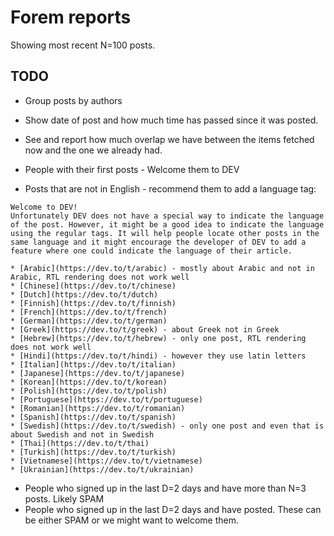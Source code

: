 # Forem reports

Showing most recent N=100 posts.

## TODO

* Group posts by authors
* Show date of post and how much time has passed since it was posted.
* See and report how much overlap we have between the  items fetched now and the one we already had.



* People with their first posts - Welcome them to DEV
* Posts that are not in English - recommend them to add a language tag:

```
Welcome to DEV!
Unfortunately DEV does not have a special way to indicate the language of the post. However, it might be a good idea to indicate the language using the regular tags. It will help people locate other posts in the same language and it might encourage the developer of DEV to add a feature where one could indicate the language of their article.

* [Arabic](https://dev.to/t/arabic) - mostly about Arabic and not in Arabic, RTL rendering does not work well
* [Chinese](https://dev.to/t/chinese)
* [Dutch](https://dev.to/t/dutch)
* [Finnish](https://dev.to/t/finnish)
* [French](https://dev.to/t/french)
* [German](https://dev.to/t/german)
* [Greek](https://dev.to/t/greek) - about Greek not in Greek
* [Hebrew](https://dev.to/t/hebrew) - only one post, RTL rendering does not work well
* [Hindi](https://dev.to/t/hindi) - however they use latin letters
* [Italian](https://dev.to/t/italian)
* [Japanese](https://dev.to/t/japanese)
* [Korean](https://dev.to/t/korean)
* [Polish](https://dev.to/t/polish)
* [Portuguese](https://dev.to/t/portuguese)
* [Romanian](https://dev.to/t/romanian)
* [Spanish](https://dev.to/t/spanish)
* [Swedish](https://dev.to/t/swedish) - only one post and even that is about Swedish and not in Swedish
* [Thai](https://dev.to/t/thai)
* [Turkish](https://dev.to/t/turkish)
* [Vietnamese](https://dev.to/t/vietnamese)
* [Ukrainian](https://dev.to/t/ukrainian)
```


* People who signed up in the last D=2 days and have more than N=3 posts. Likely SPAM
* People who signed up in the last D=2 days and have posted. These can be either SPAM or we might want to welcome them.


